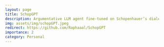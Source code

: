 ```yaml
---
layout: page
title: SchopGPT
description: Argumentative LLM agent fine-tuned on Schopenhauer’s dialectic.
img: assets/img/schopGPT.jpeg
redirect: https://github.com/Raphaaal/SchopGPT
importance: 2
category: Personal
---
```

